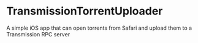 # TransmissionTorrentUploader
A simple iOS app that can open torrents from Safari and upload them to a Transmission RPC server

